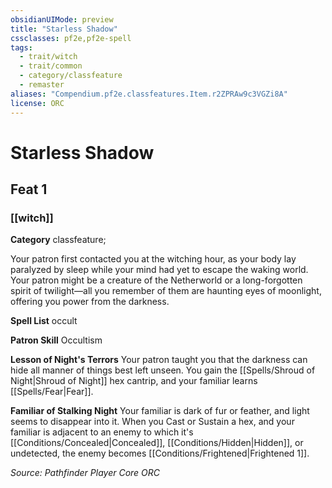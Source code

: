 ```yaml
---
obsidianUIMode: preview
title: "Starless Shadow"
cssclasses: pf2e,pf2e-spell
tags:
  - trait/witch
  - trait/common
  - category/classfeature
  - remaster
aliases: "Compendium.pf2e.classfeatures.Item.r2ZPRAw9c3VGZi8A"
license: ORC
---
```

# Starless Shadow
## Feat 1
### [[witch]]

**Category** classfeature; 




Your patron first contacted you at the witching hour, as your body lay paralyzed by sleep while your mind had yet to escape the waking world. Your patron might be a creature of the Netherworld or a long-forgotten spirit of twilight—all you remember of them are haunting eyes of moonlight, offering you power from the darkness.

**Spell List** occult

**Patron Skill** Occultism

**Lesson of Night's Terrors** Your patron taught you that the darkness can hide all manner of things best left unseen. You gain the [[Spells/Shroud of Night|Shroud of Night]] hex cantrip, and your familiar learns [[Spells/Fear|Fear]].

**Familiar of Stalking Night** Your familiar is dark of fur or feather, and light seems to disappear into it. When you Cast or Sustain a hex, and your familiar is adjacent to an enemy to which it's [[Conditions/Concealed|Concealed]], [[Conditions/Hidden|Hidden]], or undetected, the enemy becomes [[Conditions/Frightened|Frightened 1]].

*Source: Pathfinder Player Core*
*ORC*